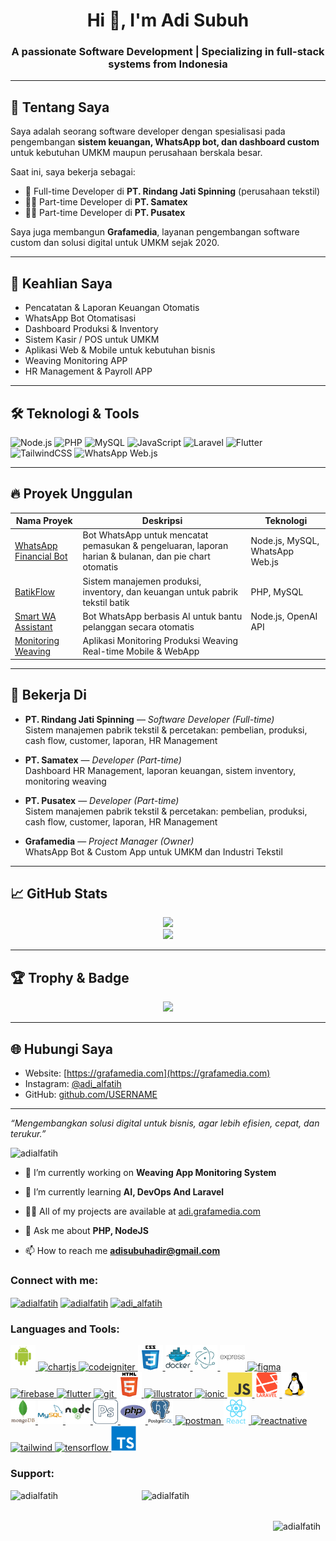 <h1 align="center">Hi 👋, I'm Adi Subuh</h1>
<h3 align="center">A passionate Software Development | Specializing in full-stack systems from Indonesia</h3>

---

## 🚀 Tentang Saya

Saya adalah seorang software developer dengan spesialisasi pada pengembangan **sistem keuangan, WhatsApp bot, dan dashboard custom** untuk kebutuhan UMKM maupun perusahaan berskala besar.

Saat ini, saya bekerja sebagai:
- 👔 Full-time Developer di **PT. Rindang Jati Spinning** (perusahaan tekstil)
- 👨‍💻 Part-time Developer di **PT. Samatex**
- 👨‍💻 Part-time Developer di **PT. Pusatex**

Saya juga membangun **Grafamedia**, layanan pengembangan software custom dan solusi digital untuk UMKM sejak 2020.

---

## 🧠 Keahlian Saya
- Pencatatan & Laporan Keuangan Otomatis
- WhatsApp Bot Otomatisasi
- Dashboard Produksi & Inventory
- Sistem Kasir / POS untuk UMKM
- Aplikasi Web & Mobile untuk kebutuhan bisnis
- Weaving Monitoring APP
- HR Management & Payroll APP

---

## 🛠️ Teknologi & Tools
![Node.js](https://img.shields.io/badge/-Node.js-339933?logo=node.js&logoColor=white)
![PHP](https://img.shields.io/badge/-PHP-777BB4?logo=php&logoColor=white)
![MySQL](https://img.shields.io/badge/-MySQL-4479A1?logo=mysql&logoColor=white)
![JavaScript](https://img.shields.io/badge/-JavaScript-F7DF1E?logo=javascript&logoColor=black)
![Laravel](https://img.shields.io/badge/-Laravel-E74430?logo=laravel&logoColor=white)
![Flutter](https://img.shields.io/badge/-Flutter-02569B?logo=flutter&logoColor=white)
![TailwindCSS](https://img.shields.io/badge/-TailwindCSS-38B2AC?logo=tailwind-css&logoColor=white)
![WhatsApp Web.js](https://img.shields.io/badge/-WhatsAppWeb.js-25D366?logo=whatsapp&logoColor=white)

---

## 🔥 Proyek Unggulan

| Nama Proyek | Deskripsi | Teknologi |
|-------------|-----------|-----------|
| [WhatsApp Financial Bot](https://github.com/adialfatih/wabot-finance) | Bot WhatsApp untuk mencatat pemasukan & pengeluaran, laporan harian & bulanan, dan pie chart otomatis | Node.js, MySQL, WhatsApp Web.js |
| [BatikFlow](https://github.com/adialfatih/batik-bosami) | Sistem manajemen produksi, inventory, dan keuangan untuk pabrik tekstil batik | PHP, MySQL |
| [Smart WA Assistant](https://github.com/adialfatih/wabot-sender) | Bot WhatsApp berbasis AI untuk bantu pelanggan secara otomatis | Node.js, OpenAI API |
| [Monitoring Weaving](https://github.com/adialfatih/Monitoring-AJL) | Aplikasi Monitoring Produksi Weaving Real-time Mobile & WebApp


---

## 🧾 Bekerja Di

- **PT. Rindang Jati Spinning** — *Software Developer (Full-time)*  
  Sistem manajemen pabrik tekstil & percetakan: pembelian, produksi, cash flow, customer, laporan, HR Management

- **PT. Samatex** — *Developer (Part-time)*  
  Dashboard HR Management, laporan keuangan, sistem inventory, monitoring weaving

- **PT. Pusatex** — *Developer (Part-time)*  
  Sistem manajemen pabrik tekstil & percetakan: pembelian, produksi, cash flow, customer, laporan, HR Management
  
- **Grafamedia** — *Project Manager (Owner)*  
  WhatsApp Bot & Custom App untuk UMKM dan Industri Tekstil

---

## 📈 GitHub Stats

<p align="center">
  <img src="https://github-readme-stats.vercel.app/api?username=USERNAME&show_icons=true&theme=radical" />
  <br>
  <img src="https://github-readme-stats.vercel.app/api/top-langs/?username=USERNAME&layout=compact&theme=radical" />
</p>

---

## 🏆 Trophy & Badge
<p align="center">
  <img src="https://github-profile-trophy.vercel.app/?username=USERNAME&theme=darkhub&no-frame=true&title=PullRequest,Commits,Repositories,Followers"/>
</p>

---

## 🌐 Hubungi Saya

- Website: [https://grafamedia.com](https://grafamedia.com)
- Instagram: [@adi_alfatih](https://instagram.com/adi_alfatih)
- GitHub: [github.com/USERNAME](https://github.com/adialfatih)

---

_“Mengembangkan solusi digital untuk bisnis, agar lebih efisien, cepat, dan terukur.”_


<p align="left"> <img src="https://komarev.com/ghpvc/?username=adialfatih&label=Profile%20views&color=0e75b6&style=flat" alt="adialfatih" /> </p>

- 🔭 I’m currently working on **Weaving App Monitoring System**

- 🌱 I’m currently learning **AI, DevOps And Laravel**

- 👨‍💻 All of my projects are available at [adi.grafamedia.com](adi.grafamedia.com)

- 💬 Ask me about **PHP, NodeJS**

- 📫 How to reach me **adisubuhadir@gmail.com**

<h3 align="left">Connect with me:</h3>
<p align="left">
<a href="https://linkedin.com/in/adialfatih" target="blank"><img align="center" src="https://raw.githubusercontent.com/rahuldkjain/github-profile-readme-generator/master/src/images/icons/Social/linked-in-alt.svg" alt="adialfatih" height="30" width="40" /></a>
<a href="https://fb.com/adialfatih" target="blank"><img align="center" src="https://raw.githubusercontent.com/rahuldkjain/github-profile-readme-generator/master/src/images/icons/Social/facebook.svg" alt="adialfatih" height="30" width="40" /></a>
<a href="https://instagram.com/adi_alfatih" target="blank"><img align="center" src="https://raw.githubusercontent.com/rahuldkjain/github-profile-readme-generator/master/src/images/icons/Social/instagram.svg" alt="adi_alfatih" height="30" width="40" /></a>
</p>

<h3 align="left">Languages and Tools:</h3>
<p align="left"> <a href="https://developer.android.com" target="_blank" rel="noreferrer"> <img src="https://raw.githubusercontent.com/devicons/devicon/master/icons/android/android-original-wordmark.svg" alt="android" width="40" height="40"/> </a> <a href="https://www.chartjs.org" target="_blank" rel="noreferrer"> <img src="https://www.chartjs.org/media/logo-title.svg" alt="chartjs" width="40" height="40"/> </a> <a href="https://codeigniter.com" target="_blank" rel="noreferrer"> <img src="https://cdn.worldvectorlogo.com/logos/codeigniter.svg" alt="codeigniter" width="40" height="40"/> </a> <a href="https://www.w3schools.com/css/" target="_blank" rel="noreferrer"> <img src="https://raw.githubusercontent.com/devicons/devicon/master/icons/css3/css3-original-wordmark.svg" alt="css3" width="40" height="40"/> </a> <a href="https://www.docker.com/" target="_blank" rel="noreferrer"> <img src="https://raw.githubusercontent.com/devicons/devicon/master/icons/docker/docker-original-wordmark.svg" alt="docker" width="40" height="40"/> </a> <a href="https://www.electronjs.org" target="_blank" rel="noreferrer"> <img src="https://raw.githubusercontent.com/devicons/devicon/master/icons/electron/electron-original.svg" alt="electron" width="40" height="40"/> </a> <a href="https://expressjs.com" target="_blank" rel="noreferrer"> <img src="https://raw.githubusercontent.com/devicons/devicon/master/icons/express/express-original-wordmark.svg" alt="express" width="40" height="40"/> </a> <a href="https://www.figma.com/" target="_blank" rel="noreferrer"> <img src="https://www.vectorlogo.zone/logos/figma/figma-icon.svg" alt="figma" width="40" height="40"/> </a> <a href="https://firebase.google.com/" target="_blank" rel="noreferrer"> <img src="https://www.vectorlogo.zone/logos/firebase/firebase-icon.svg" alt="firebase" width="40" height="40"/> </a> <a href="https://flutter.dev" target="_blank" rel="noreferrer"> <img src="https://www.vectorlogo.zone/logos/flutterio/flutterio-icon.svg" alt="flutter" width="40" height="40"/> </a> <a href="https://git-scm.com/" target="_blank" rel="noreferrer"> <img src="https://www.vectorlogo.zone/logos/git-scm/git-scm-icon.svg" alt="git" width="40" height="40"/> </a> <a href="https://www.w3.org/html/" target="_blank" rel="noreferrer"> <img src="https://raw.githubusercontent.com/devicons/devicon/master/icons/html5/html5-original-wordmark.svg" alt="html5" width="40" height="40"/> </a> <a href="https://www.adobe.com/in/products/illustrator.html" target="_blank" rel="noreferrer"> <img src="https://www.vectorlogo.zone/logos/adobe_illustrator/adobe_illustrator-icon.svg" alt="illustrator" width="40" height="40"/> </a> <a href="https://ionicframework.com" target="_blank" rel="noreferrer"> <img src="https://upload.wikimedia.org/wikipedia/commons/d/d1/Ionic_Logo.svg" alt="ionic" width="40" height="40"/> </a> <a href="https://developer.mozilla.org/en-US/docs/Web/JavaScript" target="_blank" rel="noreferrer"> <img src="https://raw.githubusercontent.com/devicons/devicon/master/icons/javascript/javascript-original.svg" alt="javascript" width="40" height="40"/> </a> <a href="https://laravel.com/" target="_blank" rel="noreferrer"> <img src="https://raw.githubusercontent.com/devicons/devicon/master/icons/laravel/laravel-plain-wordmark.svg" alt="laravel" width="40" height="40"/> </a> <a href="https://www.linux.org/" target="_blank" rel="noreferrer"> <img src="https://raw.githubusercontent.com/devicons/devicon/master/icons/linux/linux-original.svg" alt="linux" width="40" height="40"/> </a> <a href="https://www.mongodb.com/" target="_blank" rel="noreferrer"> <img src="https://raw.githubusercontent.com/devicons/devicon/master/icons/mongodb/mongodb-original-wordmark.svg" alt="mongodb" width="40" height="40"/> </a> <a href="https://www.mysql.com/" target="_blank" rel="noreferrer"> <img src="https://raw.githubusercontent.com/devicons/devicon/master/icons/mysql/mysql-original-wordmark.svg" alt="mysql" width="40" height="40"/> </a> <a href="https://nodejs.org" target="_blank" rel="noreferrer"> <img src="https://raw.githubusercontent.com/devicons/devicon/master/icons/nodejs/nodejs-original-wordmark.svg" alt="nodejs" width="40" height="40"/> </a> <a href="https://www.photoshop.com/en" target="_blank" rel="noreferrer"> <img src="https://raw.githubusercontent.com/devicons/devicon/master/icons/photoshop/photoshop-line.svg" alt="photoshop" width="40" height="40"/> </a> <a href="https://www.php.net" target="_blank" rel="noreferrer"> <img src="https://raw.githubusercontent.com/devicons/devicon/master/icons/php/php-original.svg" alt="php" width="40" height="40"/> </a> <a href="https://www.postgresql.org" target="_blank" rel="noreferrer"> <img src="https://raw.githubusercontent.com/devicons/devicon/master/icons/postgresql/postgresql-original-wordmark.svg" alt="postgresql" width="40" height="40"/> </a> <a href="https://postman.com" target="_blank" rel="noreferrer"> <img src="https://www.vectorlogo.zone/logos/getpostman/getpostman-icon.svg" alt="postman" width="40" height="40"/> </a> <a href="https://reactjs.org/" target="_blank" rel="noreferrer"> <img src="https://raw.githubusercontent.com/devicons/devicon/master/icons/react/react-original-wordmark.svg" alt="react" width="40" height="40"/> </a> <a href="https://reactnative.dev/" target="_blank" rel="noreferrer"> <img src="https://reactnative.dev/img/header_logo.svg" alt="reactnative" width="40" height="40"/> </a> <a href="https://tailwindcss.com/" target="_blank" rel="noreferrer"> <img src="https://www.vectorlogo.zone/logos/tailwindcss/tailwindcss-icon.svg" alt="tailwind" width="40" height="40"/> </a> <a href="https://www.tensorflow.org" target="_blank" rel="noreferrer"> <img src="https://www.vectorlogo.zone/logos/tensorflow/tensorflow-icon.svg" alt="tensorflow" width="40" height="40"/> </a> <a href="https://www.typescriptlang.org/" target="_blank" rel="noreferrer"> <img src="https://raw.githubusercontent.com/devicons/devicon/master/icons/typescript/typescript-original.svg" alt="typescript" width="40" height="40"/> </a> </p>

<h3 align="left">Support:</h3>
<p><a href="https://www.buymeacoffee.com/adialfatih"> <img align="left" src="https://cdn.buymeacoffee.com/buttons/v2/default-yellow.png" height="50" width="210" alt="adialfatih" /></a><a href="https://ko-fi.com/adialfatih"> <img align="left" src="https://cdn.ko-fi.com/cdn/kofi3.png?v=3" height="50" width="210" alt="adialfatih" /></a></p><br><br>

<p><img align="center" src="https://github-readme-stats.vercel.app/api/top-langs?username=adialfatih&show_icons=true&locale=en&layout=compact" alt="adialfatih" /></p>
